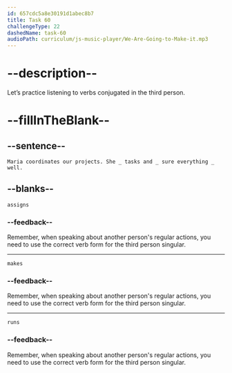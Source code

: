 ```yaml
---
id: 657cdc5a8e30191d1abec8b7
title: Task 60
challengeType: 22
dashedName: task-60
audioPath: curriculum/js-music-player/We-Are-Going-to-Make-it.mp3
---
```


<!-- (audio) Sophie: Maria coordinates our projects. She assigns tasks and makes sure everything runs well. -->

# --description--

Let’s practice listening to verbs conjugated in the third person. 

# --fillInTheBlank--

## --sentence--

`Maria coordinates our projects. She _ tasks and _ sure everything _ well.`

## --blanks--

`assigns`

### --feedback--

Remember, when speaking about another person's regular actions, you need to use the correct verb form for the third person singular.

---

`makes`

### --feedback--

Remember, when speaking about another person's regular actions, you need to use the correct verb form for the third person singular.

---

`runs`

### --feedback--

Remember, when speaking about another person's regular actions, you need to use the correct verb form for the third person singular.
